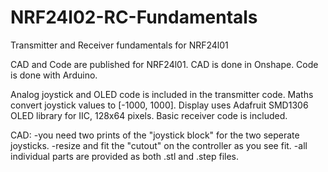 # NRF24l02-RC-Fundamentals
Transmitter and Receiver fundamentals for NRF24l01 

CAD and Code are published for NRF24l01. CAD is done in Onshape. Code is done with Arduino.

Analog joystick and OLED code is included in the transmitter code. Maths convert joystick values to [-1000, 1000]. Display uses Adafruit SMD1306 OLED library for IIC, 128x64 pixels. 
Basic receiver code is included.


CAD:
-you need two prints of the "joystick block" for the two seperate joysticks.
-resize and fit the "cutout" on the controller as you see fit.
-all individual parts are provided as both .stl and .step files.
